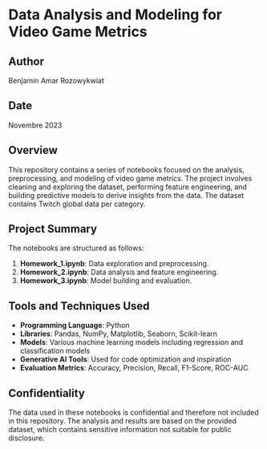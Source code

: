 # Data Analysis and Modeling for Video Game Metrics

## Author
Benjamin Amar Rozowykwiat

## Date
Novembre 2023

## Overview
This repository contains a series of notebooks focused on the analysis, preprocessing, and modeling of video game metrics. The project involves cleaning and exploring the dataset, performing feature engineering, and building predictive models to derive insights from the data.
The dataset contains Twitch global data per category.

## Project Summary
The notebooks are structured as follows:
1. **Homework_1.ipynb**: Data exploration and preprocessing.
2. **Homework_2.ipynb**: Data analysis and feature engineering.
3. **Homework_3.ipynb**: Model building and evaluation.

## Tools and Techniques Used
- **Programming Language**: Python
- **Libraries**: Pandas, NumPy, Matplotlib, Seaborn, Scikit-learn
- **Models**: Various machine learning models including regression and classification models
- **Generative AI Tools**: Used for code optimization and inspiration
- **Evaluation Metrics**: Accuracy, Precision, Recall, F1-Score, ROC-AUC

## Confidentiality
The data used in these notebooks is confidential and therefore not included in this repository. The analysis and results are based on the provided dataset, which contains sensitive information not suitable for public disclosure.
